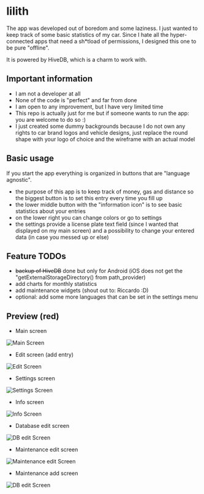 # lilith

The app was developed out of boredom and some laziness. I just wanted to keep track of some basic statistics of my car.
Since I hate all the hyper-connected apps that need a sh*tload of permissions, I designed this one to be pure "offline".

It is powered by HiveDB, which is a charm to work with.

## Important information

 - I am not a developer at all
 - None of the code is "perfect" and far from done
 - I am open to any improvement, but I have very limited time
 - This repo is actually just for me but if someone wants to run the app: you are welcome to do so :)
 - I just created some dummy backgrounds because I do not own any rights to car brand logos and vehicle designs, just replace the round shape with your logo of choice and the wireframe with an actual model

## Basic usage

If you start the app everything is organized in buttons that are "language agnostic".

- the purpose of this app is to keep track of money, gas and distance so the biggest button is to set this entry every time you fill up
- the lower middle button with the "information icon" is to see basic statistics about your entries
- on the lower right you can change colors or go to settings
- the settings provide a license plate text field (since I wanted that displayed on my main screen) and a possibility to change your entered data (in case you messed up or else)

## Feature TODOs

- ~~backup of HiveDB~~ done but only for Android (iOS does not get the "getExternalStorageDirectory() from path_provider)
- add charts for monthly statistics
- add maintenance widgets (shout out to: Riccardo :D)
- optional: add some more languages that can be set in the settings menu

## Preview (red)

- Main screen

![Main Screen](screenshots/main-screen.png)

 - Edit screen (add entry)

![Edit Screen](screenshots/entry-screen.png)

- Settings screen

![Settings Screen](screenshots/settings-screen.png)

 - Info screen

 ![Info Screen](screenshots/info-screen.png)

 - Database edit screen

 ![DB edit Screen](screenshots/edit-db-screen.png)

 - Maintenance edit screen

 ![Maintenance edit Screen](screenshots/maint-list.png)

 - Maintenance add screen

 ![DB edit Screen](screenshots/maintenance.png)